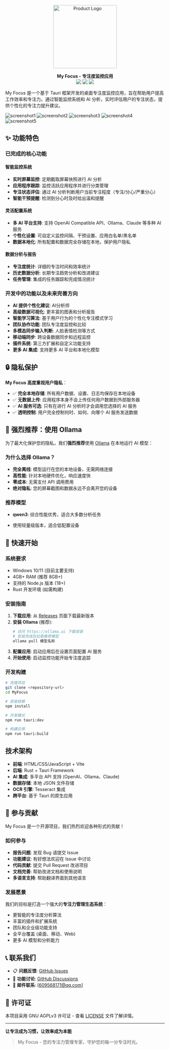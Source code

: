 <p align="center">
  <img src="assets/icon.jpg" alt="Product Logo" width="200">
</p>

<p align="center">
<b>My Focus - 专注度监控应用</b><br>
<img src="https://img.shields.io/badge/status-developing-yellow.svg">
<img src="https://img.shields.io/badge/Tauri-1.5-blue.svg">
<img src="https://img.shields.io/badge/license-AGPLv3-green.svg">
</p>


My Focus 是一个基于 Tauri 框架开发的桌面专注度监控应用，旨在帮助用户提高工作效率和专注力。通过智能监控系统和 AI 分析，实时评估用户的专注状态，提供个性化的专注力提升建议。

![screenshot1](assets/screenshot1.png)
![screenshot2](assets/screenshot2.png)
![screenshot3](assets/screenshot3.png)
![screenshot4](assets/screenshot4.png)
![screenshot5](assets/screenshot5.png)
## ✨ 功能特色

### 已完成的核心功能

#### 智能监控系统
- **实时屏幕监控**: 定期截取屏幕快照进行 AI 分析
- **应用程序跟踪**: 监控活跃应用程序并进行分类管理
- **专注状态评估**: 通过 AI 分析判断用户当前专注程度（专注/分心/严重分心）
- **智能干预提醒**: 检测到分心时及时给出温和提醒

#### 灵活配置系统
- **多 AI 平台支持**: 支持 OpenAI Compatible API、Ollama、Claude 等多种 AI 服务
- **个性化设置**: 可自定义监控间隔、干预设置、应用白名单/黑名单
- **数据本地化**: 所有配置和数据完全存储在本地，保护用户隐私

#### 数据分析与报告
- **专注度统计**: 详细的专注时间和效率统计
- **历史数据分析**: 长期专注趋势分析和改进建议
- **任务管理**: 集成的任务跟踪和完成情况统计

### 开发中的功能以及未来完善方向
- **AI 提供个性化建议**: AI分析师
- **高级数据可视化**: 更丰富的图表和分析报告
- **智能学习算法**: 基于用户行为的个性化专注模式学习
- **团队协作功能**: 团队专注度监控和比较
- **多模态同步输入判断**: 人脸表情检测等方式 
- **移动端同步**: 跨设备数据同步和远程监控
- **插件系统**: 第三方扩展和自定义功能支持
- **更多 AI 集成**: 支持更多 AI 平台和本地化模型

## 🔒 隐私保护

**My Focus 高度重视用户隐私**：

- ✅ **完全本地存储**: 所有用户数据、设置、日志均保存在本地设备
- ✅ **无数据上传**: 应用程序本身不会上传任何用户数据到外部服务器
- ✅ **AI 服务可选**: 只有在进行 AI 分析时才会调用您选择的 AI 服务
- ✅ **透明控制**: 用户完全控制何时、如何、向哪个 AI 服务发送数据

## 🤖 强烈推荐：使用 Ollama

为了最大化保护您的隐私，我们**强烈推荐**使用 [Ollama](https://ollama.ai) 在本地运行 AI 模型：

### 为什么选择 Ollama？
-  **完全离线**: 模型运行在您的本地设备，无需网络连接
-  **高性能**: 针对本地硬件优化，响应速度快
-  **零成本**: 无需支付 API 调用费用
-  **绝对隐私**: 您的屏幕截图和数据永远不会离开您的设备

### 推荐模型
- **qwen3**: 综合性能优秀，适合大多数分析任务

- 使用轻量级版本，适合低配置设备

## 🚀 快速开始

### 系统要求
- Windows 10/11 (目前主要支持)
- 4GB+ RAM (推荐 8GB+)
- 支持的 Node.js 版本 (18+)
- Rust 开发环境 (如需构建)

### 安装指南

1. **下载应用**: 从 [Releases](../../releases) 页面下载最新版本
2. **安装 Ollama** (推荐):
   ```bash
   # 访问 https://ollama.ai 下载安装
   # 安装完成后拉取推荐模型
   ollama pull 模型名称
   ```
3. **配置应用**: 启动应用后在设置页面配置 AI 服务
4. **开始使用**: 启动监控功能开始专注度追踪

### 开发构建

```bash
# 克隆项目
git clone <repository-url>
cd MyFocus

# 安装依赖
npm install

# 开发模式
npm run tauri:dev

# 构建应用
npm run tauri:build
```

##  技术架构

- **前端**: HTML/CSS/JavaScript + Vite
- **后端**: Rust + Tauri Framework
- **AI 集成**: 多平台 API 支持 (OpenAI、Ollama、Claude)
- **数据存储**: 本地 JSON 文件存储
- **OCR 引擎**: Tesseract 集成
- **跨平台**: 基于 Tauri 的原生应用

## 🤝 参与贡献

My Focus 是一个开源项目，我们热烈欢迎各种形式的贡献！

### 如何参与
-  **报告问题**: 发现 Bug 请提交 Issue
-  **功能建议**: 有好想法欢迎在 Issue 中讨论
-  **代码贡献**: 提交 Pull Request 改进项目
-  **文档完善**: 帮助改进文档和使用说明
-  **多语言支持**: 帮助翻译界面到其他语言

### 发展愿景
我们的目标是打造一个强大的**专注力管理生态系统**：
-  更智能的专注度分析算法
-  丰富的插件和扩展系统
-  团队和企业级功能支持
-  全平台覆盖 (桌面、移动、Web)
-  更多 AI 模型和分析能力

## 📞 联系我们

- 📋 **问题反馈**: [GitHub Issues](../../issues)
- 💬 **功能讨论**: [GitHub Discussions](../../discussions)
- 📧 **邮件联系**: [609568171@qq.com]

## 📄 许可证

本项目采用 GNU AGPLv3 许可证 - 查看 [LICENSE](LICENSE) 文件了解详情。

---

**让专注成为习惯，让效率成为本能** 

> My Focus - 您的专注力管理专家，守护您的每一分专注时光。
